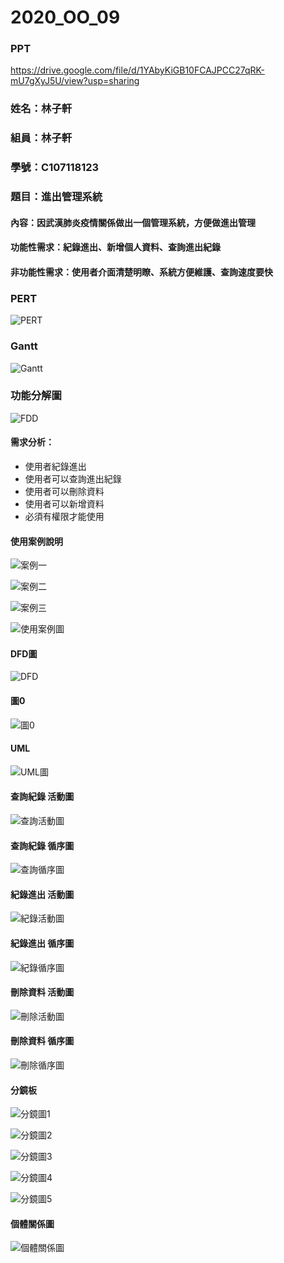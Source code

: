 # 2020_OO_09

### PPT
https://drive.google.com/file/d/1YAbyKiGB10FCAJPCC27qRK-mU7gXyJ5U/view?usp=sharing

### 姓名：林子軒
### 組員：林子軒
### 學號：C107118123 
### 題目：進出管理系統
#### 內容：因武漢肺炎疫情關係做出一個管理系統，方便做進出管理
#### 功能性需求：紀錄進出、新增個人資料、查詢進出紀錄
    
#### 非功能性需求：使用者介面清楚明瞭、系統方便維護、查詢速度要快
### PERT
![PERT](PERT.png "PERT")
### Gantt
![Gantt](Gantt.png "Gantt")
### 功能分解圖
![FDD](FDD.png "FDD")
#### 需求分析：
* 使用者紀錄進出
* 使用者可以查詢進出紀錄
* 使用者可以刪除資料
* 使用者可以新增資料
* 必須有權限才能使用
#### 使用案例說明
![案例一](案例一.png "案例一")

![案例二](案例2.png "案例二")

![案例三](案例三.PNG "案例三")

![使用案例圖](使用案例圖.PNG "使用案例圖")
#### DFD圖
![DFD](DFD.PNG "DFD")

#### 圖0
![圖0](圖0.PNG "圖0")

#### UML
![UML圖](UML圖.PNG "UML圖")

#### 查詢紀錄 活動圖
![查詢活動圖](查詢活動圖.PNG "查詢活動圖")

#### 查詢紀錄 循序圖
![查詢循序圖](查詢循序圖.PNG "查詢循序圖")

#### 紀錄進出 活動圖
![紀錄活動圖](紀錄活動圖.PNG "紀錄活動圖")

#### 紀錄進出 循序圖
![紀錄循序圖](紀錄循序圖.PNG "紀錄循序圖")

#### 刪除資料 活動圖
![刪除活動圖](刪除活動圖.PNG "刪除活動圖")

#### 刪除資料 循序圖
![刪除循序圖](刪除循序圖.PNG "刪除循序圖")

#### 分鏡板
![分鏡圖1](分鏡圖1.PNG "分鏡圖1")

![分鏡圖2](分鏡圖2.PNG "分鏡圖2")

![分鏡圖3](分鏡圖3.PNG "分鏡圖3")

![分鏡圖4](分鏡圖4.PNG "分鏡圖4")

![分鏡圖5](分鏡圖5.PNG "分鏡圖5")

#### 個體關係圖
![個體關係圖](個體關係圖.PNG "個體關係圖")
